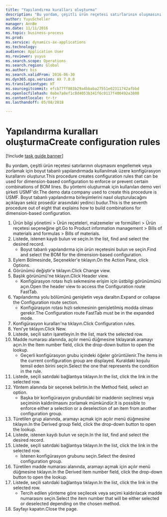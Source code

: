 ```yaml
--- 
title: "Yapılandırma kuralları oluşturma"
description: "Bu yordam, çeşitli ürün reçetesi satırlarının oluşmasını engellemek veya zorlamak için boyut tabanlı yapılandırmada kullanılmak üzere konfigürasyon kurallarını oluşturur."
author: YuyuScheller
manager: AnnBe
ms.date: 11/11/2016
ms.topic: business-process
ms.prod: 
ms.service: dynamics-ax-applications
ms.technology: 
audience: Application User
ms.reviewer: yuyus
ms.search.scope: Operations
ms.search.region: Global
ms.author: bis
ms.search.validFrom: 2016-06-30
ms.dyn365.ops.version: AX 7.0.0
ms.translationtype: HT
ms.sourcegitcommit: efcb77ff883b29a4bbaba27551e02311742afbbd
ms.openlocfilehash: 0abe7a8ef1c8d4053b341f6c0117f400492a3808
ms.contentlocale: tr-tr
ms.lasthandoff: 05/08/2018

---
```

# <a name="create-configuration-rules"></a><span data-ttu-id="d64a1-103">Yapılandırma kuralları oluşturma</span><span class="sxs-lookup"><span data-stu-id="d64a1-103">Create configuration rules</span></span>

[!include [task guide banner](../../includes/task-guide-banner.md)]

<span data-ttu-id="d64a1-104">Bu yordam, çeşitli ürün reçetesi satırlarının oluşmasını engellemek veya zorlamak için boyut tabanlı yapılandırmada kullanılmak üzere konfigürasyon kurallarını oluşturur.</span><span class="sxs-lookup"><span data-stu-id="d64a1-104">This procedure creates configuration rules that can be used for dimension-based configuration to enforce or prevent certain combinations of BOM lines.</span></span> <span data-ttu-id="d64a1-105">Bu yöntemi oluşturmak için kullanılan demo veri şirketi USMF'dir.</span><span class="sxs-lookup"><span data-stu-id="d64a1-105">The demo data company used to create this procedure is USMF.</span></span> <span data-ttu-id="d64a1-106">Boyut tabanlı yapılandırma birleşimlerini nasıl oluşturulacağını açıklayan sekiz prosedür arasındaki yedinci budur.</span><span class="sxs-lookup"><span data-stu-id="d64a1-106">This is the seventh procedure out of eight that explains how to build combinations for dimension-based configuration.</span></span>

1. <span data-ttu-id="d64a1-107">Ürün bilgi yönetimi > Ürün reçeteleri, malzemeler ve formülleri > Ürün reçetesi seçeneğine git.</span><span class="sxs-lookup"><span data-stu-id="d64a1-107">Go to Product information management > Bills of materials and formulas > Bills of materials.</span></span>
2. <span data-ttu-id="d64a1-108">Listede, istenen kaydı bulun ve seçin.</span><span class="sxs-lookup"><span data-stu-id="d64a1-108">In the list, find and select the desired record.</span></span>
    * <span data-ttu-id="d64a1-109">Boyut tabanlı yapılandırma için ürün reçetesini bulun ve seçin.</span><span class="sxs-lookup"><span data-stu-id="d64a1-109">Find and select the BOM for the dimension-based configuration.</span></span>  
3. <span data-ttu-id="d64a1-110">Eylem Bölmesinde, Seçenekler'e tıklayın.</span><span class="sxs-lookup"><span data-stu-id="d64a1-110">On the Action Pane, click Options.</span></span>
4. <span data-ttu-id="d64a1-111">Görünümü değiştir'e tıklayın.</span><span class="sxs-lookup"><span data-stu-id="d64a1-111">Click Change view.</span></span>
5. <span data-ttu-id="d64a1-112">Başlık görünümü'ne tıklayın.</span><span class="sxs-lookup"><span data-stu-id="d64a1-112">Click Header view.</span></span>
    * <span data-ttu-id="d64a1-113">Konfigürasyon rotası hızlı sekmesine erişim için üstbilgi görünümünü açın.</span><span class="sxs-lookup"><span data-stu-id="d64a1-113">Open the header view to access the Configuration route FastTab.</span></span>  
6. <span data-ttu-id="d64a1-114">Yapılandırma yolu bölümünü genişletin veya daraltın.</span><span class="sxs-lookup"><span data-stu-id="d64a1-114">Expand or collapse the Configuration route section.</span></span>
    * <span data-ttu-id="d64a1-115">Konfigürasyon rotası hızlı sekmesinin genişletilmiş modda olması gerekir.</span><span class="sxs-lookup"><span data-stu-id="d64a1-115">The Configuration route FastTab must be in the expanded mode.</span></span>  
7. <span data-ttu-id="d64a1-116">Konfigürasyon kuralları'na tıklayın.</span><span class="sxs-lookup"><span data-stu-id="d64a1-116">Click Configuration rules.</span></span>
8. <span data-ttu-id="d64a1-117">Yeni'ye tıklayın.</span><span class="sxs-lookup"><span data-stu-id="d64a1-117">Click New.</span></span>
9. <span data-ttu-id="d64a1-118">Listede, seçili satırı işaretleyin.</span><span class="sxs-lookup"><span data-stu-id="d64a1-118">In the list, mark the selected row.</span></span>
10. <span data-ttu-id="d64a1-119">Madde numarası alanında, açılır menü düğmesine tıklayarak aramayı açın.</span><span class="sxs-lookup"><span data-stu-id="d64a1-119">In the Item number field, click the drop-down button to open the lookup.</span></span>
    * <span data-ttu-id="d64a1-120">Geçerli konfigürasyon grubu içindeki öğeler görüntülenir.</span><span class="sxs-lookup"><span data-stu-id="d64a1-120">The items in the current configuration group are displayed.</span></span> <span data-ttu-id="d64a1-121">Kuraldaki koşulu temsil eden birini seçin.</span><span class="sxs-lookup"><span data-stu-id="d64a1-121">Select the one that represents the condition in the rule.</span></span>  
11. <span data-ttu-id="d64a1-122">Listede, seçili satırdaki bağlantıya tıklayın.</span><span class="sxs-lookup"><span data-stu-id="d64a1-122">In the list, click the link in the selected row.</span></span>
12. <span data-ttu-id="d64a1-123">Yöntem alanında bir seçenek belirtin.</span><span class="sxs-lookup"><span data-stu-id="d64a1-123">In the Method field, select an option.</span></span>
    * <span data-ttu-id="d64a1-124">Başka bir konfigürasyon grubundaki bir maddenin seçilmesi veya seçiminin kaldırılmasını zorlamak mümkündür.</span><span class="sxs-lookup"><span data-stu-id="d64a1-124">It is possible to enforce either a selection or a deselection of an item from another configuration group.</span></span>  
13. <span data-ttu-id="d64a1-125">Türetilen grup alanında, aramayı açmak için açılır menü düğmesine tıklayın.</span><span class="sxs-lookup"><span data-stu-id="d64a1-125">In the Derived group field, click the drop-down button to open the lookup.</span></span>
14. <span data-ttu-id="d64a1-126">Listede, istenen kaydı bulun ve seçin.</span><span class="sxs-lookup"><span data-stu-id="d64a1-126">In the list, find and select the desired record.</span></span>
15. <span data-ttu-id="d64a1-127">Listede, seçili satırdaki bağlantıya tıklayın.</span><span class="sxs-lookup"><span data-stu-id="d64a1-127">In the list, click the link in the selected row.</span></span>
    * <span data-ttu-id="d64a1-128">İstenen konfigürasyon grubunu seçin.</span><span class="sxs-lookup"><span data-stu-id="d64a1-128">Select the desired configuration group.</span></span>  
16. <span data-ttu-id="d64a1-129">Türetilen madde numarası alanında, aramayı açmak için açılır menü düğmesine tıklayın.</span><span class="sxs-lookup"><span data-stu-id="d64a1-129">In the Derived item number field, click the drop-down button to open the lookup.</span></span>
17. <span data-ttu-id="d64a1-130">Listede, seçili satırdaki bağlantıya tıklayın.</span><span class="sxs-lookup"><span data-stu-id="d64a1-130">In the list, click the link in the selected row.</span></span>
    * <span data-ttu-id="d64a1-131">Tercih edilen yönteme göre seçilecek veya seçimi kaldırılacak madde numarasını seçin.</span><span class="sxs-lookup"><span data-stu-id="d64a1-131">Select the item number that will be either selected or deselected depending on the chosen method.</span></span>  
18. <span data-ttu-id="d64a1-132">Sayfayı kapatın.</span><span class="sxs-lookup"><span data-stu-id="d64a1-132">Close the page.</span></span>


